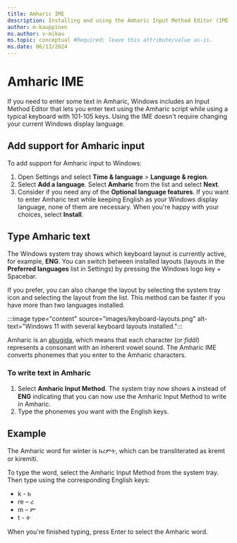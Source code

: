 ```yaml
---
title: Amharic IME
description: Installing and using the Amharic Input Method Editor (IME)
author: m-kauppinen
ms.author: v-mikau
ms.topic: conceptual #Required; leave this attribute/value as-is.
ms.date: 06/13/2024
---
```


# Amharic IME

If you need to enter some text in Amharic, Windows includes an Input Method Editor that lets you enter text using the Amharic script while using a typical keyboard with 101-105 keys. Using the IME doesn't require changing your current Windows display language.

## Add support for Amharic input

To add support for Amharic input to Windows:

1. Open Settings and select **Time & language** > **Language & region**.
1. Select **Add a language**. Select **Amharic** from the list and select **Next**.
1. Consider if you need any of the **Optional language features**. If you want to enter Amharic text while keeping English as your Windows display language, none of them are necessary. When you're happy with your choices, select **Install**.

## Type Amharic text

The Windows system tray shows which keyboard layout is currently active, for example, **ENG**. You can switch between installed layouts (layouts in the **Preferred languages** list in Settings) by pressing the Windows logo key + Spacebar.

If you prefer, you can also change the layout by selecting the system tray icon and selecting the layout from the list. This method can be faster if you have more than two languages installed.

:::image type="content" source="images/keyboard-layouts.png" alt-text="Windows 11 with several keyboard layouts installed.":::

Amharic is an [abugida](../fonts-layout/writing-systems.md#abugida-syllabic-alphabet), which means that each character (or *fidäl*) represents a consonant with an inherent vowel sound. The Amharic IME converts phonemes that you enter to the Amharic characters.

### To write text in Amharic

1. Select **Amharic Input Method**. The system tray now shows **አ** instead of **ENG** indicating that you can now use the Amharic Input Method to write in Amharic.
1. Type the phonemes you want with the English keys.

## Example

The Amharic word for winter is ክረምት, which can be transliterated as kremt or kiremiti.

To type the word, select the Amharic Input Method from the system tray. Then type using the corresponding English keys:

- k - ክ
- re – ረ
- m – ም
- t - ት

When you're finished typing, press Enter to select the Amharic word.
